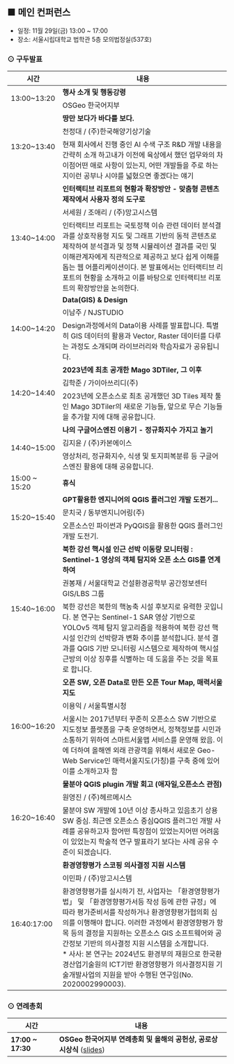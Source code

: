 ## ■ 메인 컨퍼런스
  - 일정: 11월 29일(금) 13:00 ~ 17:00
  - 장소: 서울시립대학교 법학관 5층 모의법정실(537호)
  
### ⊙ 구두발표
<table>
  <thead>
    <tr>
      <th>시간</th>
      <th>내용</th>
    </tr>
  </thead>
  <tbody>
    <tr>
      <td rowspan=2>13:00~13:20</td>
      <td><b>행사 소개 및 행동강령</b></td>
    </tr>
    <tr>
      <td>OSGeo 한국어지부</td>
    </tr>
    <tr>
      <td rowspan=3>13:20~13:40</td>
      <td>
        <b>땅만 보다가 바다를 보다.</b>
      </td>
    </tr>
    <tr>
      <td>천정대 / (주)한국해양기상기술</td>
    </tr>
    <tr>
      <td>현재 회사에서 진행 중인 AI 수색 구조 R&D 개발 내용을 간략히 소개 하고내가 이전에 육상에서 했던 업무와의 차이점어떤 애로 사항이 있는지, 어떤 개발들을 주로 하는지이런 공부나 시야를 넓혔으면 좋겠다는 얘기</td>
    </tr>
    <tr>
      <td rowspan=3>13:40~14:00</td>
      <td>
        <b>인터랙티브 리포트의 현황과 확장방안 - 맞춤형 콘텐츠 제작에서 사용자 정의 도구로</b>
      </td>
    </tr>
    <tr>
      <td>서세원 / 조애리 / (주)망고시스템</td>
    </tr>
    <tr>
      <td>인터랙티브 리포트는 국토정책 이슈 관련 데이터 분석결과를 상호작용형 지도 및 그래프 기반의 동적 콘텐츠로 제작하여 분석결과 및 정책 시뮬레이션 결과를 국민 및 이해관계자에게 직관적으로 제공하고 보다 쉽게 이해를 돕는 웹 어플리케이션이다. 본 발표에서는 인터랙티브 리포트의 현황을 소개하고 이를 바탕으로 인터랙티브 리포트의 확장방안을 논의한다.</td>
    </tr>
    <tr>
      <td rowspan=3>14:00~14:20</td>
      <td>
        <b>Data(GIS) & Design</b>
      </td>
    </tr>
    <tr>
      <td>이남주 / NJSTUDIO</td>
    </tr>
    <tr>
      <td>Design과정에서의 Data이용 사례를 발표합니다. 특별히 GIS 데이터의 활용과 Vector, Raster 데이터를 다루는 과정도 소개되며 라이브러리와 학습자료가 공유됩니다.</td>
    </tr>
    <tr>
      <td rowspan=3>14:20~14:40</td>
      <td>
        <b>2023년에 최초 공개한 Mago 3DTiler, 그 이후</b>
      </td>
    </tr>
    <tr>
      <td>김학준 / 가이아쓰리디(주)</td>
    </tr>
    <tr>
      <td>2023년에 오픈소스로 최초 공개했던 3D Tiles 제작 툴인 Mago 3DTiler의 새로운 기능들, 앞으로 무슨 기능들을 추가할 지에 대해 공유합니다.</td>
    </tr>
    <tr>
      <td rowspan=3>14:40~15:00</td>
      <td>
        <b>나의 구글어스엔진 이용기 - 정규화지수 가지고 놀기</b>
      </td>
    </tr>
    <tr>
      <td>김지윤 / (주)카본에이스</td>
    </tr>
    <tr>
      <td>영상처리, 정규화지수, 식생 및 토지피복분류 등 구글어스엔진 활용에 대해 공유합니다.</td>
    </tr>
    <tr>
      <td>15:00 ~ 15:20</td>
      <td><b>휴식</b></td>
    </tr>
    <tr>
      <td rowspan=3>15:20~15:40</td>
      <td>
        <b>GPT활용한  엔지니어의  QGIS 플러그인 개발  도전기...</b>
      </td>
    </tr>
    <tr>
      <td>문치국 / 동부엔지니어링(주)</td>
    </tr>
    <tr>
      <td>오픈소스인 파이썬과 PyQGIS을  활용한 QGIS 플러그인 개발 도전기.</td>
    </tr>
    <tr>
      <td rowspan=3>15:40~16:00</td>
      <td>
        <b>북한 강선 핵시설 인근 선박 이동량 모니터링 : Sentinel-1 영상의 객체 탐지와 오픈 소스 GIS를 연계하여</b>
      </td>
    </tr>
    <tr>
      <td>권봉재 / 서울대학교 건설환경공학부 공간정보센터 GIS/LBS 그룹</td>
    </tr>
    <tr>
      <td>북한 강선은 북한의 핵농축 시설 후보지로 유력한 곳입니다. 본 연구는 Sentinel-1 SAR 영상 기반으로 YOLOv5 객체 탐지 알고리즘을 적용하여 북한 강선 핵시설 인간의 선박량과 변화 추이를 분석합니다. 분석 결과를 QGIS 기반 모니터링 시스템으로 제작하여 핵시설 근방의 이상 징후를 식별하는 데 도움을 주는 것을 목표로 합니다.</td>
    </tr>
    <tr>
      <td rowspan=3>16:00~16:20</td>
      <td>
        <b>오픈 SW, 오픈 Data로 만든 오픈 Tour Map, 매력서울지도</b>
      </td>
    </tr>
    <tr>
      <td>이용익 / 서울특별시청</td>
    </tr>
    <tr>
      <td>서울시는 2017년부터 꾸준히 오픈소스 SW 기반으로 지도정보 플랫폼을 구축 운영하면서,  정책정보를 시민과 소통하기 위하여 스마트서울맵 서비스를 운영해 왔음. 이에 더하여 올해엔 외래 관광객을 위해서 새로운 Geo-Web Service인 매력서울지도(가칭)를 구축 중에 있어 이를 소개하고자 함</td>
    </tr>
    <tr>
      <td rowspan=3>16:20~16:40</td>
      <td>
        <b>물분야 QGIS plugin 개발 회고 (애자일,오픈소스 관점)</b>
      </td>
    </tr>
    <tr>
      <td>원영진 / (주)헤르메시스</td>
    </tr>
    <tr>
      <td>물분야 SW 개발에 10년 이상 종사하고 있음초기 상용 SW 중심. 최근엔 오픈소스 중심QGIS 플러그인 개발 사례를 공유하고자 함어떤 특장점이 있었는지어떤 어려움이 있었는지 학술적 연구 발표라기 보다는 사례 공유 수준이 되겠습니다.</td>
    </tr>
    <tr>
      <td rowspan=3>16:40:17:00</td>
      <td>
        <b>환경영향평가 스코핑 의사결정 지원 시스템</b>
      </td>
    </tr>
    <tr>
      <td>이민파 / (주)망고시스템</td>
    </tr>
    <tr>
      <td>환경영향평가를 실시하기 전, 사업자는 「환경영향평가법」 및 「환경영향평가서등 작성 등에 관한 규정」에 따라 평가준비서를 작성하거나 환경영향평가협의회 심의를 이행해야 합니다. 이러한 과정에서 환경영향평가 항목 등의 결정을 지원하는 오픈소스 GIS 소프트웨어와 공간정보 기반의 의사결정 지원 시스템을 소개합니다.<br>
* 사사: 본 연구는 2024년도 환경부의 재원으로 한국환경산업기술원의 ICT기반 환경영향평가 의사결정지원 기술개발사업의 지원을 받아 수행된 연구임(No. 2020002990003).</td>
    </tr>
  </tbody>
</table>

### ⊙ 연례총회
<table>
  <thead>
    <tr>
      <th>시간</th>
      <th>내용</th>
    </tr>
  </thead>
  <tbody>
    <tr>
      <td><b>17:00 ~ 17:30</b></td>
      <td><b>OSGeo 한국어지부 연례총회 및 올해의 공헌상, 공로상 시상식</b>
          (<a href="https://docs.google.com/presentation/d/1FoS5phoDLMpA1KwZ3DyeiiC7ViQr-Y4LD6ZqgqnS7Ks">slides</a>)
      </td>
    </tr>
  </tbody>
</table>

